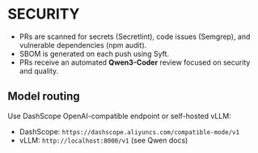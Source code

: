 # SECURITY

- PRs are scanned for secrets (Secretlint), code issues (Semgrep), and vulnerable dependencies (npm audit).
- SBOM is generated on each push using Syft.
- PRs receive an automated **Qwen3-Coder** review focused on security and quality.

## Model routing
Use DashScope OpenAI-compatible endpoint or self-hosted vLLM:
- DashScope: `https://dashscope.aliyuncs.com/compatible-mode/v1`
- vLLM: `http://localhost:8000/v1` (see Qwen docs)
